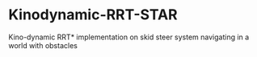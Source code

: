 # Kinodynamic-RRT-STAR
Kino-dynamic RRT* implementation on skid steer system navigating in a world with obstacles  
